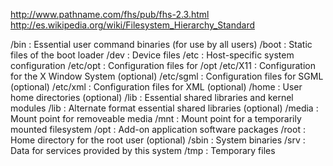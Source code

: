 http://www.pathname.com/fhs/pub/fhs-2.3.html
http://es.wikipedia.org/wiki/Filesystem_Hierarchy_Standard

/bin		: Essential user command binaries (for use by all users)
/boot		: Static files of the boot loader
/dev		: Device files
/etc		: Host-specific system configuration
/etc/opt	: Configuration files for /opt
/etc/X11	: Configuration for the X Window System (optional)
/etc/sgml	: Configuration files for SGML (optional)
/etc/xml	: Configuration files for XML (optional)
/home		: User home directories (optional)
/lib		: Essential shared libraries and kernel modules
/lib<qual>	: Alternate format essential shared libraries (optional)
/media		: Mount point for removeable media
/mnt		: Mount point for a temporarily mounted filesystem
/opt		: Add-on application software packages
/root		: Home directory for the root user (optional)
/sbin		: System binaries
/srv		: Data for services provided by this system
/tmp		: Temporary files
